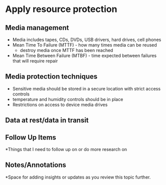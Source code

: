 # Apply resource protection
## Media management
- Media includes tapes, CDs, DVDs, USB drivers, hard drives, cell phones
- Mean Time To Failure (MTTF) - how many times media can be reused
	- destroy media once MTTF has been reached
- Mean Time Between Failure (MTBF) - time expected between failures that will require repair
## Media protection techniques
- Sensitive media should be stored in a secure location with strict access controls
- temperature and humidity controls should be in place
- Restrictions on access to device media drives
## Data at rest/data in transit

## Follow Up Items
*Things that I need to follow up on or do more research on

## Notes/Annotations
*Space for adding insights or updates as you review this topic further.
